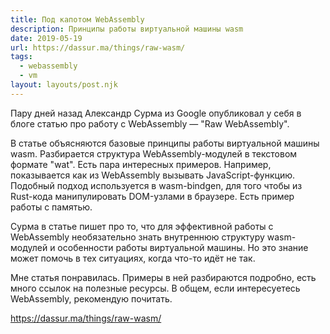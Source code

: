 ```yaml
---
title: Под капотом WebAssembly
description: Принципы работы виртуальной машины wasm
date: 2019-05-19
url: https://dassur.ma/things/raw-wasm/
tags:
  - webassembly
  - vm
layout: layouts/post.njk
---
```

Пару дней назад Александр Сурма из Google опубликовал у себя в блоге статью про работу с WebAssembly — "Raw WebAssembly".

В статье объясняются базовые принципы работы виртуальной машины wasm. Разбирается структура WebAssembly-модулей в текстовом формате "wat". Есть пара интересных примеров. Например, показывается как из WebAssembly вызывать JavaScript-функцию. Подобный подход используется в wasm-bindgen, для того чтобы из Rust-кода манипулировать DOM-узлами в браузере. Есть пример работы с памятью.

Сурма в статье пишет про то, что для эффективной работы c WebAssembly необязательно знать внутреннюю структуру wasm-модулей и особенности работы виртуальной машины. Но это знание может помочь в тех ситуациях, когда что-то идёт не так.

Мне статья понравилась. Примеры в ней разбираются подробно, есть много ссылок на полезные ресурсы. В общем, если интересуетесь WebAssembly, рекомендую почитать.

https://dassur.ma/things/raw-wasm/
